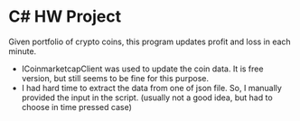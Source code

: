 # C# HW Project 

Given portfolio of crypto coins, this program updates profit and loss in each minute. 

- ICoinmarketcapClient was used to update the coin data. It is free version, but still seems to be fine for this purpose.
- I had hard time to extract the data from one of json file. So, I manually provided the input in the script. (usually not a good idea, but had to choose in time pressed case)
